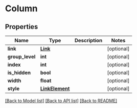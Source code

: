 # Column

## Properties
Name | Type | Description | Notes
------------ | ------------- | ------------- | -------------
**link** | [**Link**](Link.md) |  | [optional] 
**group_level** | **int** |  | [optional] 
**index** | **int** |  | [optional] 
**is_hidden** | **bool** |  | [optional] 
**width** | **float** |  | [optional] 
**style** | [**LinkElement**](LinkElement.md) |  | [optional] 

[[Back to Model list]](../README.md#documentation-for-models) [[Back to API list]](../README.md#documentation-for-api-endpoints) [[Back to README]](../README.md)


